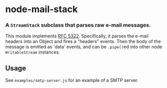 node-mail-stack
===============
### A `StreamStack` subclass that parses raw e-mail messages.


This module implements [RFC 5322][rfc5322]. Specifically, it parses the
e-mail headers into an Object and fires a "headers" events. Then the
body of the message is emitted as 'data' events, and can be `.pipe()`ed
into other node `WritableStream` instances.


Usage
-----

See `examples/smtp-server.js` for an example of a SMTP server.

[Node]: http://nodejs.org
[rfc5322]: http://tools.ietf.org/html/rfc5322
